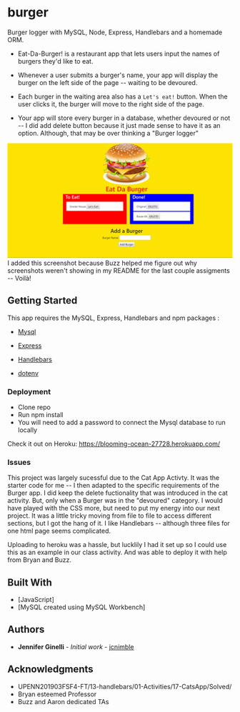 # burger
Burger logger with MySQL, Node, Express, Handlebars and a homemade ORM.

* Eat-Da-Burger! is a restaurant app that lets users input the names of burgers they'd like to eat.

* Whenever a user submits a burger's name, your app will display the burger on the left side of the page -- waiting to be devoured.

* Each burger in the waiting area also has a `Let's eat!` button. When the user clicks it, the burger will move to the right side of the page.

* Your app will store every burger in a database, whether devoured or not -- I did add delete button because it just made sense to have it as an option.  Although, that may be over thinking a "Burger logger"

![](burgersrcnshot.png)
I added this screenshot because Buzz helped me figure out why screenshots weren't showing in my README for the last couple assigments -- Voilà!

## Getting Started

This app requires the MySQL, Express, Handlebars and   npm packages :

   * [Mysql](https://www.npmjs.com/package/mysql)

   * [Express](https://www.npmjs.com/package/express)

   * [Handlebars](https://www.npmjs.com/package/handlebars)

   * [dotenv](https://www.npmjs.com/package/dotenv)
      

### Deployment
* Clone repo
* Run npm install
* You will need to add a password to connect the Mysql database to run locally



Check it out on Heroku: https://blooming-ocean-27728.herokuapp.com/

### Issues
This project was largely sucessful due to the Cat App Activty.  It was the starter code for me -- I then adapted to the specific requirements of the Burger app. I did keep the delete fuctionality that was introduced in the cat activity. But, only when a Burger was in the "devoured" category.  I would have played with the CSS more, but need to put my energy into our next project.  It was a little tricky moving from file to file to access different sections, but I got the hang of it. I like Handlebars -- although three files for one html page seems complicated.

Uploading to heroku was a hassle, but lucklily I had it set up so I could use this as an example in our class activity. And was able to deploy it with help from Bryan and Buzz.

## Built With

* [JavaScript]
* [MySQL created using MySQL Workbench]

## Authors

* **Jennifer Ginelli** - *Initial work* - [jcnimble](https://jcnimble.github.io/)

## Acknowledgments

   * UPENN201903FSF4-FT/13-handlebars/01-Activities/17-CatsApp/Solved/
   * Bryan esteemed Professor
   * Buzz and Aaron dedicated TAs



